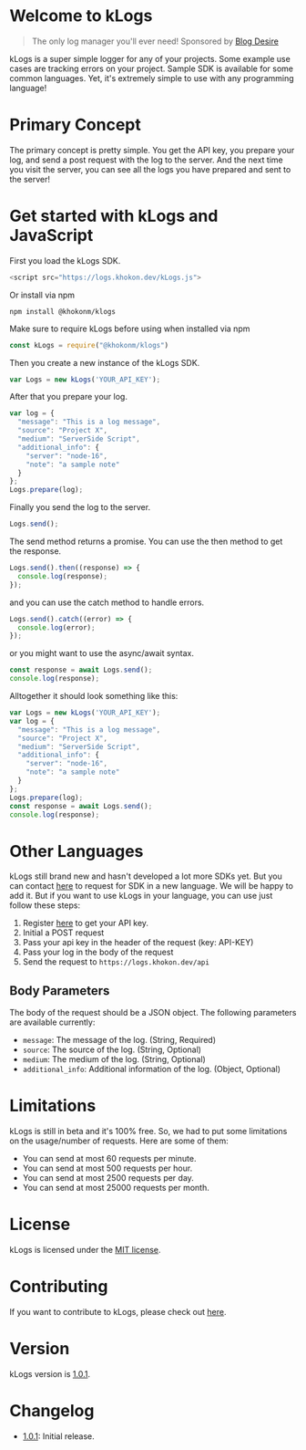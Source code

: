 # Welcome to kLogs
> The only log manager you'll ever need! Sponsored by [Blog Desire](https://www.blogdesire.com)

kLogs is a super simple logger for any of your projects. Some example use cases are tracking errors on your project. Sample SDK is available for some common languages. Yet, it's extremely simple to use with any programming language!
# Primary Concept
The primary concept is pretty simple. You get the API key, you prepare your log, and send a post request with the log to the server. And the next time you visit the server, you can see all the logs you have prepared and sent to the server!

# Get started with kLogs and JavaScript
First you load the kLogs SDK.
```javascript
<script src="https://logs.khokon.dev/kLogs.js">
```
Or install via npm

```
npm install @khokonm/klogs
```

Make sure to require kLogs before using when installed via npm
```javascript
const kLogs = require("@khokonm/klogs")
```

Then you create a new instance of the kLogs SDK.
```javascript
var Logs = new kLogs('YOUR_API_KEY');
```

After that you prepare your log.
```javascript
var log = {
  "message": "This is a log message",
  "source": "Project X",
  "medium": "ServerSide Script",
  "additional_info": {
    "server": "node-16",
    "note": "a sample note"
  }
};
Logs.prepare(log);
```

Finally you send the log to the server.
```javascript
Logs.send();
```
The send method returns a promise. You can use the then method to get the response.
```javascript
Logs.send().then((response) => {
  console.log(response);
});
```
and you can use the catch method to handle errors.
```javascript
Logs.send().catch((error) => {
  console.log(error);
});
```
or you might want to use the async/await syntax.
```javascript
const response = await Logs.send();
console.log(response);
```
Alltogether it should look something like this:
```javascript
var Logs = new kLogs('YOUR_API_KEY');
var log = {
  "message": "This is a log message",
  "source": "Project X",
  "medium": "ServerSide Script",
  "additional_info": {
    "server": "node-16",
    "note": "a sample note"
  }
};
Logs.prepare(log);
const response = await Logs.send();
console.log(response);
```
# Other Languages
kLogs still brand new and hasn't developed a lot more SDKs yet. But you can contact [here](
    https://khokon.dev/contact
) to request for SDK in a new language. We will be happy to add it.
But if you want to use kLogs in your language, you can use just follow these steps:
1. Register [here](https://logs.khokon.dev/register) to get your API key.
2. Initial a POST request
3. Pass your api key in the header of the request (key: API-KEY)
4. Pass your log in the body of the request
5. Send the request to `https://logs.khokon.dev/api`

## Body Parameters
The body of the request should be a JSON object. The following parameters are available currently:
- `message`: The message of the log. (String, Required)
- `source`: The source of the log. (String, Optional)
- `medium`: The medium of the log. (String, Optional)
- `additional_info`: Additional information of the log. (Object, Optional)

# Limitations
kLogs is still in beta and it's 100% free. So, we had to put some limitations on the usage/number of requests. Here are some of them:
- You can send at most 60 requests per minute.
- You can send at most 500 requests per hour.
- You can send at most 2500 requests per day.
- You can send at most 25000 requests per month.


# License
kLogs is licensed under the [MIT license](
    https://logs.khokon.dev/license.html
).
# Contributing
If you want to contribute to kLogs, please check out [here](
    https://github.com/khokonm/kLogs
).
# Version
kLogs version is [1.0.1](
    https://logs.khokon.dev/
).
# Changelog
- [1.0.1](
    https://logs.khokon.dev/
): Initial release.
